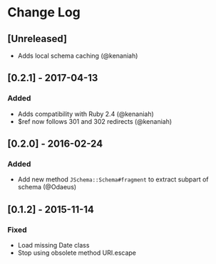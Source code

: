 # Change Log
## [Unreleased]
- Adds local schema caching (@kenaniah)

## [0.2.1] - 2017-04-13
### Added
- Adds compatibility with Ruby 2.4 (@kenaniah)
- $ref now follows 301 and 302 redirects (@kenaniah)

## [0.2.0] - 2016-02-24
### Added
- Add new method `JSchema::Schema#fragment` to extract subpart of schema (@Odaeus)

## [0.1.2] - 2015-11-14
### Fixed
- Load missing Date class
- Stop using obsolete method URI.escape
